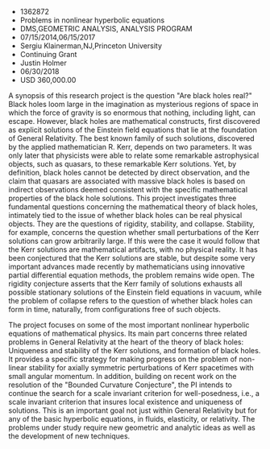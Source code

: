 
* 1362872
* Problems in nonlinear hyperbolic equations
* DMS,GEOMETRIC ANALYSIS, ANALYSIS PROGRAM
* 07/15/2014,06/15/2017
* Sergiu Klainerman,NJ,Princeton University
* Continuing Grant
* Justin Holmer
* 06/30/2018
* USD 360,000.00

A synopsis of this research project is the question "Are black holes real?"
Black holes loom large in the imagination as mysterious regions of space in
which the force of gravity is so enormous that nothing, including light, can
escape. However, black holes are mathematical constructs, first discovered as
explicit solutions of the Einstein field equations that lie at the foundation of
General Relativity. The best known family of such solutions, discovered by the
applied mathematician R. Kerr, depends on two parameters. It was only later that
physicists were able to relate some remarkable astrophysical objects, such as
quasars, to these remarkable Kerr solutions. Yet, by definition, black holes
cannot be detected by direct observation, and the claim that quasars are
associated with massive black holes is based on indirect observations deemed
consistent with the specific mathematical properties of the black hole
solutions. This project investigates three fundamental questions concerning the
mathematical theory of black holes, intimately tied to the issue of whether
black holes can be real physical objects. They are the questions of rigidity,
stability, and collapse. Stability, for example, concerns the question whether
small perturbations of the Kerr solutions can grow arbitrarily large. If this
were the case it would follow that the Kerr solutions are mathematical
artifacts, with no physical reality. It has been conjectured that the Kerr
solutions are stable, but despite some very important advances made recently by
mathematicians using innovative partial differential equation methods, the
problem remains wide open. The rigidity conjecture asserts that the Kerr family
of solutions exhausts all possible stationary solutions of the Einstein field
equations in vacuum, while the problem of collapse refers to the question of
whether black holes can form in time, naturally, from configurations free of
such objects.

The project focuses on some of the most important nonlinear hyperbolic equations
of mathematical physics. Its main part concerns three related problems in
General Relativity at the heart of the theory of black holes: Uniqueness and
stability of the Kerr solutions, and formation of black holes. It provides a
specific strategy for making progress on the problem of non-linear stability for
axially symmetric perturbations of Kerr spacetimes with small angular momentum.
In addition, building on recent work on the resolution of the "Bounded Curvature
Conjecture", the PI intends to continue the search for a scale invariant
criterion for well-posedness, i.e., a scale invariant criterion that insures
local existence and uniqueness of solutions. This is an important goal not just
within General Relativity but for any of the basic hyperbolic equations, in
fluids, elasticity, or relativity. The problems under study require new
geometric and analytic ideas as well as the development of new techniques.
